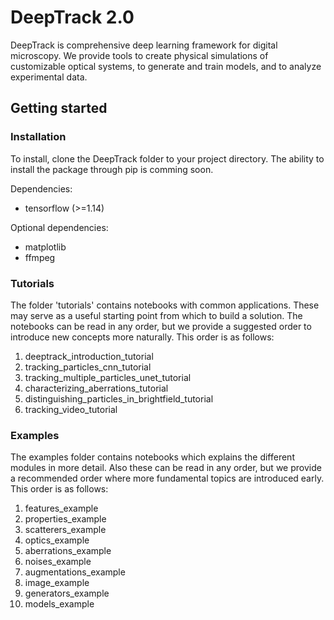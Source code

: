 # DeepTrack 2.0

DeepTrack is comprehensive deep learning framework for digital microscopy. 
We provide tools to create physical simulations of customizable optical systems, to generate and train models, and to analyze experimental data.

## Getting started

### Installation

To install, clone the DeepTrack folder to your project directory. The ability to install the package through pip is comming soon.

Dependencies:
- tensorflow (>=1.14)

Optional dependencies:
- matplotlib
- ffmpeg

### Tutorials

The folder 'tutorials' contains notebooks with common applications. 
These may serve as a useful starting point from which to build a solution. 
The notebooks can be read in any order, but we provide a suggested order to introduce new concepts more naturally. 
This order is as follows:

1. deeptrack_introduction_tutorial
2. tracking_particles_cnn_tutorial
3. tracking_multiple_particles_unet_tutorial
4. characterizing_aberrations_tutorial
5. distinguishing_particles_in_brightfield_tutorial
6. tracking_video_tutorial

### Examples

The examples folder contains notebooks which explains the different modules in more detail. Also these can be read in any order, but we provide a recommended order where more fundamental topics are introduced early.
This order is as follows:

1. features_example
2. properties_example
3. scatterers_example
4. optics_example
5. aberrations_example
6. noises_example
7. augmentations_example
6. image_example
7. generators_example
8. models_example
